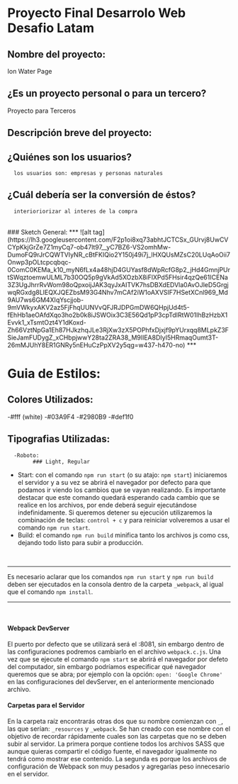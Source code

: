 # Proyecto Final Desarrolo Web Desafio Latam

## Nombre del proyecto:
Ion Water Page

## ¿Es un proyecto personal o para un tercero?
Proyecto para Terceros

## Descripción breve del proyecto:
## ¿Quiénes son los usuarios?
      los usuarios son: empresas y personas naturales
## ¿Cuál debería ser la conversión de éstos?
      interioriorizar al interes de la compra

<br />
### Sketch General:
***
![alt tag](https://lh3.googleusercontent.com/F2p1oi8xq73abhtJCTCSx_GUrvj8UwCVCYpKkjGrZe7Z1myCq7-ob47lt97__yC7BZ6-VS2omhMw-DumoFQ9rJrCQWTVIyNR_cBtFKIQio2Y150j49i7j_lHXQUsMZsC20LUqAoOii7Onwp3pOLtcpcqbqc-0ComC0KEMa_k10_myN6fLx4a48hjD4GUYasf8dWpRcfG8p2_jHd4GmnjPUrtSWqztoemwULML7b30OQ5p9gVkAd5XOzbX8iFlXPd5FHsir4qzQe61ICENa3Z3UgJhrrRvWom98oQpxoijJAK3qyJxAITVK7hsDBXdEDVla0AvOJleD5GrgjwqRGxdg8LIEQXJQEZbsM93G4Nhv7mCAf2iW1oAXVSIF7HSetXCnl969_Md9AU7ws6GM4XIqYscjjob-9mVWkyxAKV2az5FjFhqUUNVvQFJRJDPGmDW6QHpjUd4t5-fEhHb1aeOAfdXqo3ho2b0k8iJSWOix3C3E56Qd1pP3cpTdIRtW01IhBzHzbX1Evvk1_xTsmtOzt4Y1dKoxd-Zh66VztNpGa1Eh87HJkzhqJLe3RjXw3zX5POPhfxDjxjf9pYUrxqq8MLpkZ3FSieJamFUDygZ_xCHbpjwwY28ta2ZRA38_M9lIEA8DIyI5HRmaqOumt3T-26mMJUhY8ER1GNRy5nEHuCzPpXV2y5qg=w437-h470-no)
***

<br />

# Guia de Estilos:

## Colores Utilizados:
  -#fff (white)
  -#03A9F4
  -#2980B9
  -#def1f0
## Tipografias Utilizadas:
      -Roboto:
            ### Light, Regular
            
           
- Start: con el comando `npm run start` (o su atajo: `npm start`) iniciaremos el servidor y a su vez se abrirá el navegador por defecto para que podamos ir viendo los cambios que se vayan realizando. Es importante destacar que este comando quedará esperando cada cambio que se realice en los archivos, por ende deberá seguir ejecutándose indefinidamente. Si queremos detener su ejecución utilizaremos la combinación de teclas: `control + c` y para reiniciar volveremos a usar el comando `npm run start`.
- Build: el comando `npm run build` minifica tanto los archivos js como css, dejando todo listo para subir a producción.

<br />

***

Es necesario aclarar que los comandos `npm run start` y `npm run build` deben ser ejecutados en la consola dentro de la carpeta `_webpack`, al igual que el comando `npm install`.

***
<br />

#### Webpack DevServer
El puerto por defecto que se utilizará será el :8081, sin embargo dentro de las configuraciones podremos cambiarlo en el archivo `webpack.c.js`.
Una vez que se ejecute el comando `npm start` se abrirá el navegador por defeto del computador, sin embargo podríamos especificar qué navegador queremos que se abra; por ejemplo con la opción: `open: 'Google Chrome'` en las configuraciones del devServer, en el anteriormente mencionado archivo.

#### Carpetas para el Servidor 
En la carpeta raíz encontrarás otras dos que su nombre comienzan con `_`, las que serían: `_resources` y `_webpack`. Se han creado con ese nombre con el objetivo de recordar rápidamente cuales son las carpetas que no se deben subir al servidor. La primera porque contiene todos los archivos SASS que aunque quieras compartir el código fuente, el navegador igualmente no tendrá como mostrar ese contenido. La segunda es porque los archivos de configuración de Webpack son muy pesados y agregarías peso innecesario en el servidor.
